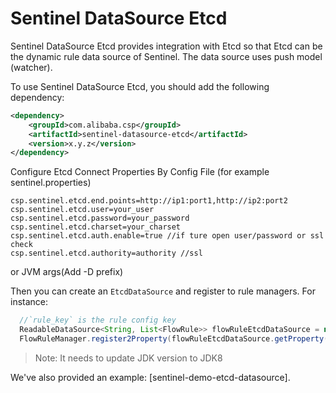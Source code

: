 # Sentinel DataSource Etcd

Sentinel DataSource Etcd provides integration with Etcd so that Etcd
can be the dynamic rule data source of Sentinel. The data source uses push model (watcher).

To use Sentinel DataSource Etcd, you should add the following dependency:

```xml
<dependency>
    <groupId>com.alibaba.csp</groupId>
    <artifactId>sentinel-datasource-etcd</artifactId>
    <version>x.y.z</version>
</dependency>
```
Configure Etcd Connect Properties By Config File (for example sentinel.properties)

```
csp.sentinel.etcd.end.points=http://ip1:port1,http://ip2:port2
csp.sentinel.etcd.user=your_user
csp.sentinel.etcd.password=your_password
csp.sentinel.etcd.charset=your_charset
csp.sentinel.etcd.auth.enable=true //if ture open user/password or ssl check
csp.sentinel.etcd.authority=authority //ssl
```
or JVM args(Add -D prefix)


Then you can create an `EtcdDataSource` and register to rule managers.
For instance:

```java
  //`rule_key` is the rule config key
  ReadableDataSource<String, List<FlowRule>> flowRuleEtcdDataSource = new EtcdDataSource<>(rule_key, (rule) -> JSON.parseArray(rule, FlowRule.class));
  FlowRuleManager.register2Property(flowRuleEtcdDataSource.getProperty());
```

> Note: It needs to update JDK version to JDK8


We've also provided an example: [sentinel-demo-etcd-datasource].
